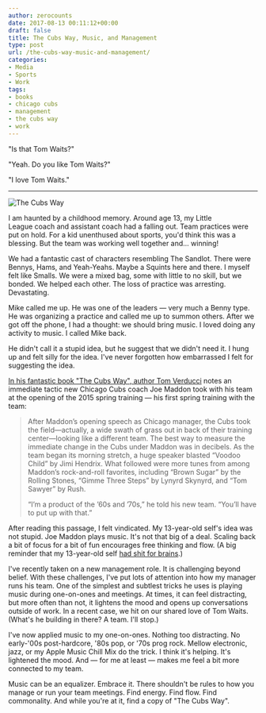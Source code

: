 ```yaml
---
author: zerocounts
date: 2017-08-13 00:11:12+00:00
draft: false
title: The Cubs Way, Music, and Management
type: post
url: /the-cubs-way-music-and-management/
categories:
- Media
- Sports
- Work
tags:
- books
- chicago cubs
- management
- the cubs way
- work
---
```


"Is that Tom Waits?"

"Yeah. Do you like Tom Waits?"

"I love Tom Waits."

---

![The Cubs Way](/cubs-way.jpg)

I am haunted by a childhood memory. Around age 13, my Little League coach and assistant coach had a falling out. Team practices were put on hold. For a kid unenthused about sports, you'd think this was a blessing. But the team was working well together and... winning!

We had a fantastic cast of characters resembling The Sandlot. There were Bennys, Hams, and Yeah-Yeahs. Maybe a Squints here and there. I myself felt like Smalls. We were a mixed bag, some with little to no skill, but we bonded. We helped each other. The loss of practice was arresting. Devastating.

Mike called me up. He was one of the leaders — very much a Benny type. He was organizing a practice and called me up to summon others. After we got off the phone, I had a thought: we should bring music. I loved doing any activity to music. I called Mike back.

He didn't call it a stupid idea, but he suggest that we didn't need it. I hung up and felt silly for the idea. I've never forgotten how embarrassed I felt for suggesting the idea.

[In his fantastic book "The Cubs Way", author Tom Verducci](http://www.penguinrandomhouse.com/books/556794/the-cubs-way-by-tom-verducci/9780804190015/) notes an immediate tactic new Chicago Cubs coach Joe Maddon took with his team at the opening of the 2015 spring training — his first spring training with the team:

> After Maddon’s opening speech as Chicago manager, the Cubs took the field—actually, a wide swath of grass out in back of their training center—looking like a different team. The best way to measure the immediate change in the Cubs under Maddon was in decibels. As the team began its morning stretch, a huge speaker blasted “Voodoo Child” by Jimi Hendrix. What followed were more tunes from among Maddon’s rock-and-roll favorites, including “Brown Sugar” by the Rolling Stones, “Gimme Three Steps” by Lynyrd Skynyrd, and “Tom Sawyer” by Rush.
>
> “I’m a product of the ’60s and ’70s,” he told his new team. “You’ll have to put up with that.”

After reading this passage, I felt vindicated. My 13-year-old self's idea was not stupid. Joe Maddon plays music. It's not that big of a deal. Scaling back a bit of focus for a bit of fun encourages free thinking and flow. (A big reminder that my 13-year-old self [had shit for brains](https://vimeo.com/21648622).)

I've recently taken on a new management role. It is challenging beyond belief. With these challenges, I've put lots of attention into how my manager runs his team. One of the simplest and subtlest tricks he uses is playing music during one-on-ones and meetings. At times, it can feel distracting, but more often than not, it lightens the mood and opens up conversations outside of work. In a recent case, we hit on our shared love of Tom Waits. (What's he building in there? A team. I'll stop.)

I've now applied music to my one-on-ones. Nothing too distracting. No early-'00s post-hardcore, '80s pop, or '70s prog rock. Mellow electronic, jazz, or my Apple Music Chill Mix do the trick. I think it's helping. It's lightened the mood. And — for me at least — makes me feel a bit more connected to my team.

Music can be an equalizer. Embrace it. There shouldn't be rules to how you manage or run your team meetings. Find energy. Find flow. Find commonality. And while you're at it, find a copy of "The Cubs Way".
